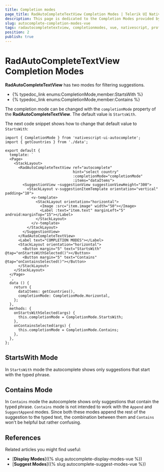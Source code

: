 ```yaml
---
title: Completion modes
page_title: RadAutoCompleteTextView Completion Modes | Telerik UI NativeScript
description: This page is dedicated to the Completion Modes provided by the RadAutoCompleteTextView control.
slug: autocomplete-completion-modes-vue
tags: radautocompletetextview, completionmodes, vue, nativescript, professional, ui
position: 2
publish: true
---
```


# RadAutoCompleteTextView Completion Modes

**RadAutoCompleteTextView** has two modes for filtering suggestions.

- {% typedoc_link enums:CompletionMode,member:StartsWith %}
- {% typedoc_link enums:CompletionMode,member:Contains %}

The completion mode can be changed with the `completionMode` property of the **RadAutoCompleteTextView**. The default value is `StartsWith`.

The next code snippet shows how to change that default value to `StartsWith`:

```
import { CompletionMode } from 'nativescript-ui-autocomplete';
import { getCountries } from './data';

export default {
  template: `
  <Page>
    <StackLayout>
      <RadAutoCompleteTextView ref="autocomplete"
                               hint="select country"
                               :completionMode="completionMode"
                               :items="dataItems">
        <SuggestionView ~suggestionView suggestionViewHeight="300">
          <StackLayout v-suggestionItemTemplate orientation="vertical" padding="10">
            <v-template>
              <StackLayout orientation="horizontal">
                <Image :src="item.image" width="50"></Image>
                <Label :text="item.text" marginLeft="5" android:marginTop="15"></Label>
              </StackLayout>
            </v-template>
          </StackLayout>
        </SuggestionView>
      </RadAutoCompleteTextView>
      <Label text="COMPLETION MODES"></Label>
      <StackLayout orientation="horizontal">
        <Button margin="5" text="StartsWith" @tap="onStartsWithSelected()"></Button>
        <Button margin="5" text="Contains" @tap="onContainsSelected()"></Button>
      </StackLayout>
    </StackLayout>
  </Page>
  `,
  data () {
    return {
      dataItems: getCountries(),
      completionMode: CompletionMode.Horizontal,
    };
  },
  methods: {
    onStartsWithSelected(args) {
      this.completionMode = CompletionMode.StartsWith;
    },
    onContainsSelected(args) {
      this.completionMode = CompletionMode.Contains;
    },
  },
};
```

## StartsWith Mode

In `StartsWith` mode the autocomplete shows only suggestions that start with the typed phrase.

## Contains Mode

In `Contains` mode the autocomplete shows only suggestions that contain the typed phrase.
`Contains` mode is not intended to work with the `Append` and  `SuggestAppend` modes.
 Since both these modes append the rest of the suggestion to the typed text, the combination between them and `Contains` won't be helpful but rather confusing.

## References

Related articles you might find useful:

* [**Display Modes**]({% slug autocomplete-display-modes-vue %})
* [**Suggest Modes**]({% slug autocomplete-suggest-modes-vue %})